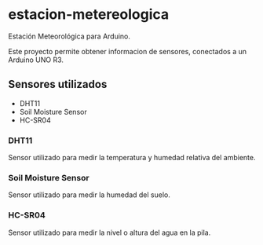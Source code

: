 # estacion-metereologica

Estación Meteorológica para Arduino.

Este proyecto permite obtener informacion de sensores, conectados a un Arduino UNO R3.

## Sensores utilizados

- DHT11
- Soil Moisture Sensor
- HC-SR04

### DHT11

Sensor utilizado para medir la temperatura y humedad relativa del ambiente.


### Soil Moisture Sensor

Sensor utilizado para medir la humedad del suelo.

### HC-SR04

Sensor utilizado para medir la nivel o altura del agua en la pila.